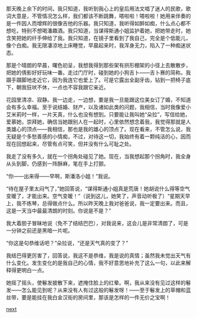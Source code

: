 
那天晚上余下的时间，我只知道，我听到我心上的皇后用法文唱了迷人的民歌，歌词大意是，不管情况怎么样，我们都该不断跳舞，嗒啦啦！嗒啦啦！她用来伴奏的是一件因人而增辉的很像吉他的乐器。我只知道，我听得如醉如痴，什么点心都不想吃，特别不想喝潘趣酒。我只知道，当谋得斯通小姐监护着她，把她带走时，她含笑把她的纤手伸给了我。我只知道，在镜子里看到了我自己，完全是个低能儿，像个白痴。我无限凄凉地上床睡觉，早晨起来时，我浑身无力，陷入了一种痴迷状态。

那是个晴朗的早晨，曙色初呈，我想我得到那些架有拱形棚架的小径上去散散步，把她的倩影好好玩味一番。走过门厅时，碰到她的小狗吉卜——吉卜赛的简称。我蹑手蹑脚地走近它，因为我连它也爱上了。可是它露出全副牙齿，钻到一把椅子底下，朝我狂吠不休，一点也不容我跟它亲近。

花园里清凉、寂静。我一边走，一边想，要是我一旦能跟这位美女订了婚，不知道会有多么幸福。至于说结婚、财产，以及诸如此类的问题，我相信，当时我像爱小艾米莉时一样，一片天真，什么也没有想到。只要能让我叫她“朵拉”，写信给她，爱慕她，崇拜她，确信当她跟别人在一起时，心里依然想念着我，我觉得那就是人类雄心的顶点——我相信，那也是我的雄心的顶点了。现在看来，不管怎么说，我无疑是个多愁善感的小情痴，不过，对待这一切，我始终有着一颗纯洁的心，因而现在回想起来，尽管有点可笑，但并没有什么可耻之处。

我走了没有多久，就在一个拐角处碰见了她。现在，当我想起那个拐角时，我全身从头到脚，仍感到一阵酥麻，笔在手上打颤。

“你——出来得——早啊，斯潘洛小姐！”我说。

“待在屋子里太闷气了，”她回答说，“谋得斯通小姐真是荒唐！她胡说什么得等空气变暖了，才能出来。空气变暖！”（说到这儿，她笑了，声音动听极了）“星期天早上，我不练琴，总得做点什么。所以昨天晚上我对爸爸说，我一定要出来。而且，这是一天当中最最清朗的时刻。你说是不是？”

我大着胆子冒昧地说（免不了结结巴巴），对我说来，这会儿是非常清朗了，可是一分钟之前还是黑暗一片呢。

“你这是句恭维话吧？”朵拉说，“还是天气真的变了？”

我结巴得更厉害了，回答说，我这不是恭维，我是说的真情；虽然我未觉出天气有什么变化。发生变化的是我自己的心情，我不好意思地补充了这么一句，以此来解释得更明白一点。

她摇了摇头，使鬈发披散下来，遮掩住脸上的红晕。啊，我从来没有见过这样的鬈发——怎么能见到呢？从来没有人有过这般的鬈发呀！——至于鬈发上的草帽和蓝丝带，要是能挂在我白金汉街的房间里，那该是怎样的一件无价之宝啊！

[next](page351.md)